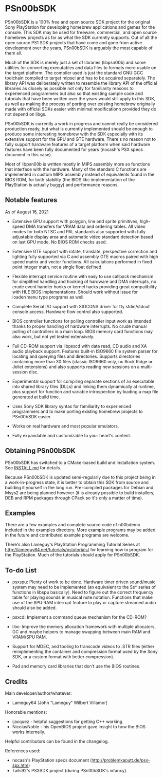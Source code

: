 # PSn00bSDK

PSn00bSDK is a 100% free and open source SDK project for the original Sony
PlayStation for developing homebrew applications and games for the console.
This SDK may be used for freeware, commercial, and open source homebrew
projects as far as what the SDK currently supports. Out of all the open
source PS1 SDK projects that have come and gone from active development
over the years, PSn00bSDK is arguably the most capable of them all.

Much of the SDK is merely just a set of libraries (libpsn00b) and some
utilities for converting executables and data files to formats more usable
on the target platform. The compiler used is just the standard GNU GCC
toolchain compiled to target mipsel and has to be acquired separately.
The library API was deliberately written to resemble the library API of the
official libraries as closely as possible not only for familiarity reasons
to experienced programmers but also so that existing sample code and tutorials
that have been written over the years would still apply to this SDK, as well
as making the process of porting over existing homebrew originally made with
official SDKs easier with minimal modificationn provided they do not depend
on libgs.

PSn00bSDK is currently a work in progress and cannot really be considered
production ready, but what is currently implemented should be enough to
produce some interesting homebrew with the SDK especially with its extensive
support for the GPU and GTE hardware. There's no reason not to fully support
hardware features of a target platform when said hardware features have been
fully documented for years (nocash's PSX specs document in this case).

Most of libpsn00b is written mostly in MIPS assembly more so functions that
interface with the hardware. Many of the standard C functions are implemented
in custom MIPS assembly instead of equivalents found in the BIOS ROM, for both
stability (the BIOS libc implementation of the PlayStation is actually buggy)
and performance reasons.


## Notable features

As of August 16, 2021

* Extensive GPU support with polygon, line and sprite primitives, high-speed
  DMA transfers for VRAM data and ordering tables. All video modes for both
  NTSC and PAL standards also supported with fully adjustable display area
  and automatic video standard detection based on last GPU mode. No BIOS
  ROM checks used.

* Extensive GTE support with rotate, translate, perspective correction and
  lighting fully supported via C and assembly GTE macros paired with high
  speed matrix and vector functions. All calculations performed in fixed
  point integer math, not a single float defined.

* Flexible interrupt service routine with easy to use callback mechanism for
  simplified handling and hooking of hardware and DMA interrupts, no crude
  event handler hooks or kernel hacks providing great compatibility with
  HLE BIOS implementations. Should work without issue for loader/menu type
  programs as well.

* Complete Serial I/O support with SIOCONS driver for tty stdin/stdout
  console access. Hardware flow control also supported.

* BIOS controller functions for polling controller input work as intended
  thanks to proper handling of hardware interrupts. No crude manual polling
  of controllers in a main loop. BIOS memory card functions may also work,
  but not yet tested extensively.

* Full CD-ROM support via libpsxcd with data read, CD audio and XA audio
  playback support. Features built-in ISO9660 file system parser for locating
  and querying files and directories. Supports directories containing more
  than 30 files (classic ISO9660 only, no Rock Ridge or Joliet extensions)
  and also supports reading new sessions on a multi-session disc.

* Experimental support for compiling separate sections of an executable into
  shared library files (DLLs) and linking them dynamically at runtime, plus
  support for function and variable introspection by loading a map file
  generated at build time.

* Uses Sony SDK library syntax for familiarity to experienced programmers
  and to make porting existing homebrew projects to PSn00bSDK easier.

* Works on real hardware and most popular emulators.

* Fully expandable and customizable to your heart's content.


## Obtaining PSn00bSDK

PSn00bSDK has switched to a CMake-based build and installation system. See
[INSTALL.md](INSTALL.md) for details.

Because PSn00bSDK is updated semi-regularly due to this project being in
a work-in-progress state, it is better to obtain this SDK from source and
building it yourself in the long run. Pre-compiled packages for Debian and
Msys2 are being planned however (it is already possible to build installers,
DEB and RPM packages through CPack so it's only a matter of time).


## Examples

There are a few examples and complete source code of n00bdemo included in
the examples directory. More example programs may be added in the future
and contributed example programs are welcome.

There's also Lameguy's PlayStation Programming Tutorial Series at
http://lameguy64.net/tutorials/pstutorials/ for learning how to program
for the PlayStation. Much of the tutorials should apply for PSn00bSDK.


## To-do List

* psxspu: Plenty of work to be done. Hardware timer driven sound/music
  system may need to be implemented (an equivalent to the Ss* series of
  functions in libspu basically). Need to figure out the correct frequency
  table for playing sounds in musical note notation. Functions that make use of
  the SPU RAM interrupt feature to play or capture streamed audio should also
  be added.

* psxcd: Implement a command queue mechanism for the CD-ROM?

* libc: Improve the memory allocation framework with multiple allocators, GC
  and maybe helpers to manage swapping between main RAM and VRAM/SPU RAM.

* Support for MDEC, and tooling to transcode videos to .STR files (either
  reimplementing the container and compression format used by the Sony SDK, or
  a custom format with better compression).

* Pad and memory card libraries that don't use the BIOS routines.


## Credits

Main developer/author/whatever:
* Lameguy64 (John "Lameguy" Wilbert Villamor)

Honorable mentions:
* ijacquez - helpful suggestions for getting C++ working.
* NicolasNoble - his OpenBIOS project gave insight to how the BIOS works
  internally.

Helpful contributors can be found in the changelog.

References used:
* nocash's PlayStation specs document (http://problemkaputt.de/psx-spx.htm)
* Tails92's PSXSDK project (during PSn00bSDK's infancy).
